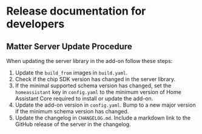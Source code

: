 # Release documentation for developers

## Matter Server Update Procedure

When updating the server library in the add-on follow these steps:

1. Update the `build_from` images in `build.yaml`.
2. Check if the chip SDK version has changed in the server library.
3. If the minimal supported schema version has changed, set the `homeassistant` key in `config.yaml` to the minimum version of Home Assistant Core required to install or update the add-on.
4. Update the add-on version in `config.yaml`. Bump to a new major version if the minimum schema version has changed.
5. Update the changelog in `CHANGELOG.md`. Include a markdown link to the GitHub release of the server in the changelog.
